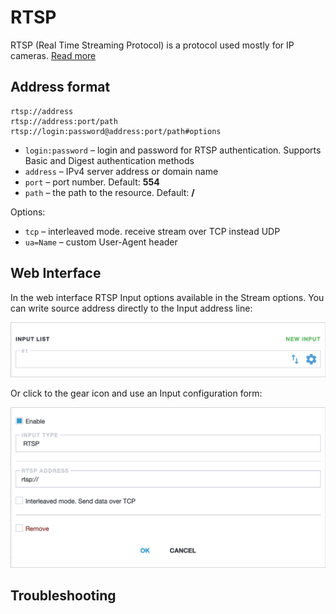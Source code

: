 # RTSP

RTSP (Real Time Streaming Protocol) is a protocol used mostly for IP cameras. [Read more](/en/book/delivery/rtsp)

## Address format

```
rtsp://address
rtsp://address:port/path
rtsp://login:password@address:port/path#options
```

- `login:password` – login and password for RTSP authentication. Supports Basic and Digest authentication methods
- `address` – IPv4 server address or domain name
- `port` – port number. Default: **554**
- `path` – the path to the resource. Default: **/**

Options:

- `tcp` – interleaved mode. receive stream over TCP instead UDP
- `ua=Name` – custom User-Agent header

## Web Interface

In the web interface RTSP Input options available in the Stream options. You can write source address directly to the Input address line:

![Input address](input-list-696w.png ':size=696')

Or click to the gear icon and use an Input configuration form:

![RTSP Input options](rtsp-696w.png ':size=696')

## Troubleshooting

